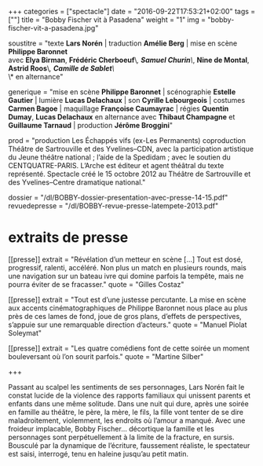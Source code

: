 +++
categories = ["spectacle"]
date = "2016-09-22T17:53:21+02:00"
tags = [""]
title = "Bobby Fischer vit à Pasadena"
weight = "1"
img = "bobby-fischer-vit-a-pasadena.jpg"

soustitre = "texte __Lars Norén__ | traduction __Amélie Berg__ | mise en scène __Philippe Baronnet__<br>avec __Elya Birman__, __Frédéric Cherboeuf__\\*, __Samuel Churin__\\*, __Nine de Montal__, __Astrid Roos__\\*, __Camille de Sablet__\\*<br>\\* en alternance"

generique = "mise en scène __Philippe Baronnet__ | scénographie __Estelle Gautier__ | lumière __Lucas Delachaux__ | son __Cyrille Lebourgeois__ | costumes __Carmen Bagoe__ | maquillage __Françoise Caumayrac__ | régies __Quentin Dumay__, __Lucas Delachaux__ en alternance avec __Thibaut Champagne__ et __Guillaume Tarnaud__ | production __Jérôme Broggini__"

prod = "production Les Échappés vifs (ex-Les Permanents) coproduction Théâtre de Sartrouville et des Yvelines–CDN, avec la participation artistique du Jeune théâtre national ; lʼaide de la Spedidam ; avec le soutien du CENTQUATRE-PARIS. LʼArche est éditeur et agent théâtral du texte représenté. Spectacle créé le 15 octobre 2012 au Théâtre de Sartrouville et des Yvelines–Centre dramatique national."

dossier = "/dl/BOBBY-dossier-presentation-avec-presse-14-15.pdf"
revuedepresse = "/dl/BOBBY-revue-presse-latempete-2013.pdf"

# extraits de presse
[[presse]]
  extrait = "Révélation dʼun metteur en scène [...] Tout est dosé, progressif, ralenti, accéléré. Non plus un match en plusieurs rounds, mais une navigation sur un bateau ivre qui domine parfois la tempête, mais ne pourra éviter de se fracasser."
  quote = "Gilles Costaz"

[[presse]]
  extrait = "Tout est dʼune justesse percutante. La mise en scène aux accents cinématographiques de Philippe Baronnet nous place au plus près de ces lames de fond, joue de gros plans, dʼeffets de perspectives, sʼappuie sur une remarquable direction dʼacteurs."
  quote = "Manuel Piolat Soleymat"

[[presse]]
  extrait = "Les quatre comédiens font de cette soirée un moment bouleversant où l’on sourit parfois."
  quote = "Martine Silber"

+++

Passant au scalpel les sentiments de ses personnages, Lars Norén fait le constat lucide de la violence des rapports familiaux qui unissent parents et enfants dans une même solitude. Dans une nuit qui dure, après une soirée en famille au théâtre, le père, la mère, le fils, la fille vont tenter de se dire maladroitement, violemment, les endroits où lʼamour a manqué. Avec une froideur implacable, Bobby Fischer... décortique la famille et les personnages sont perpétuellement à la limite de la fracture, en sursis. Bousculé par la dynamique de lʼécriture, faussement réaliste, le spectateur est saisi, interrogé, tenu en haleine jusquʼau petit matin.
